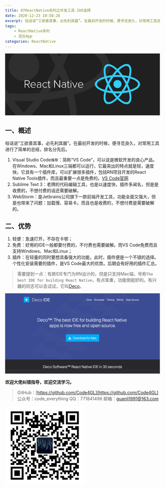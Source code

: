 ```yaml
---
title: 07ReactNative系列之开发工具-IDE选择
date: 2020-12-23 10:58:28
excerpt: 俗话说“工欲善其事，必先利其器”。在最初开发的时候，便寻觅良久，对常用工具进行了简单的总结，排名分先后。
tags:
    - ReactNative系列
    - 混合App
categories: ReactNative
---
```


![reactnative](/images/reactnative/reactnative.jpg)

## 一、概述

俗话说“工欲善其事，必先利其器”。在最初开发的时候，便寻觅良久，对常用工具进行了简单的总结，排名分先后。

1. Visual Studio Code`推荐`：简称“VS Code”，可以说是微软开发的良心产品，在Windows、Mac和Linux三端都可以运行，它最突出的特点就是轻，速度快，它具有一个插件库，可以扩展很多插件，包括RN项目开发的React Native Tools插件，而且最重要一点是免费的。[VS Code官网](https://code.visualstudio.com/)
2. Sublime Text 3：老牌的代码编辑工具，也是以速度快，插件多闻名，但是是收费的，不想付费的话还需要破解。
3. WebStorm：是Jetbrains公司旗下一款前端开发工具，功能全面又强大，但是也带来了问题：加载慢、容易卡。而且也是收费的，不想付费是需要破解的。

## 二、优势

1. 轻便：急速打开，不存在卡顿；
2. 免费：好用的IDE一般都要付费的，不付费也需要破解。而VS Code免费而且支持Windows、Mac和Linux；
3. 插件：在轻量的同时要想具备强大的功能，此时，插件便是一个不错的选择。个性化安装需要的插件，是VS Code最大的优势。后期会有好用的插件汇总。

> 需要提到一点：有款IDE专门为RN设计的，但是只支持Mac端，号称`The best IDE for building React Native`，有点笨重，功能倒挺好的。有兴趣的同志可以去试试，它叫[Deco](https://www.decoide.org/)。

![deco](/images/reactnative/reactnativeSeries/reactnativeSeries07/deco.png)

**欢迎大佬纠错指导，欢迎交流学习。**

>GitHub：[https://github.com/Code4GL](https://github.com/Code4GL)
公众号：code_everything
QQ：771841496
邮箱：guanli1991@163.com

![code_everything](/images/code_everything.jpg)
